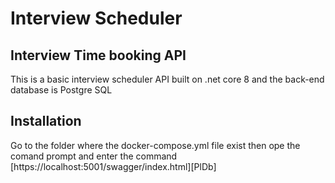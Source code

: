 # Interview Scheduler
## Interview Time booking API


This is a basic interview scheduler API built on .net core 8 and the back-end database is Postgre SQL

## Installation

Go to the folder where the docker-compose.yml file exist then ope the comand prompt and enter the command
[https://localhost:5001/swagger/index.html][PlDb]

